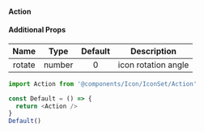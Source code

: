 #### Action

#### Additional Props

|  Name  |  Type  | Default |     Description     |
| :----: | :----: | :-----: | :-----------------: |
| rotate | number |    0    | icon rotation angle |

```js
import Action from '@components/Icon/IconSet/Action'

const Default = () => {
  return <Action />
}
Default()
```
